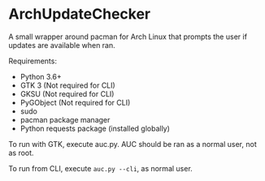 # ArchUpdateChecker
A small wrapper around pacman for Arch Linux that prompts the user if updates are available when ran.

Requirements:
* Python 3.6+
* GTK 3 (Not required for CLI)
* GKSU (Not required for CLI)
* PyGObject (Not required for CLI)
* sudo
* pacman package manager
* Python requests package (installed globally)

To run with GTK, execute auc.py. AUC should be ran as a normal user, not as root.

To run from CLI, execute `auc.py --cli`, as normal user.
